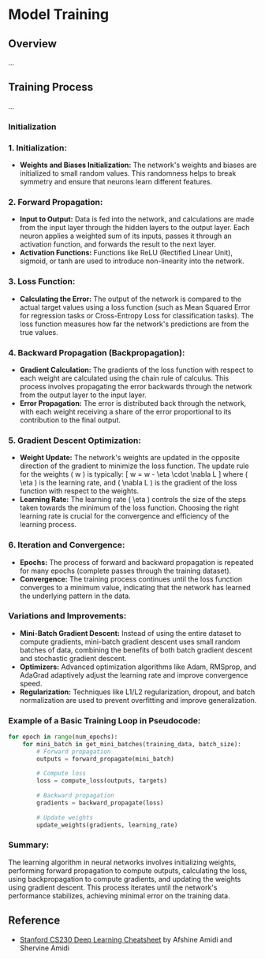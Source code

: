 # Model Training

## Overview

...

## Training Process

...

### Initialization

### 1. **Initialization:**
   - **Weights and Biases Initialization:** The network's weights and biases are initialized to small random values. This randomness helps to break symmetry and ensure that neurons learn different features.
  
### 2. **Forward Propagation:**
   - **Input to Output:** Data is fed into the network, and calculations are made from the input layer through the hidden layers to the output layer. Each neuron applies a weighted sum of its inputs, passes it through an activation function, and forwards the result to the next layer.
   - **Activation Functions:** Functions like ReLU (Rectified Linear Unit), sigmoid, or tanh are used to introduce non-linearity into the network.

### 3. **Loss Function:**
   - **Calculating the Error:** The output of the network is compared to the actual target values using a loss function (such as Mean Squared Error for regression tasks or Cross-Entropy Loss for classification tasks). The loss function measures how far the network's predictions are from the true values.

### 4. **Backward Propagation (Backpropagation):**
   - **Gradient Calculation:** The gradients of the loss function with respect to each weight are calculated using the chain rule of calculus. This process involves propagating the error backwards through the network from the output layer to the input layer.
   - **Error Propagation:** The error is distributed back through the network, with each weight receiving a share of the error proportional to its contribution to the final output.

### 5. **Gradient Descent Optimization:**
   - **Weight Update:** The network's weights are updated in the opposite direction of the gradient to minimize the loss function. The update rule for the weights \( w \) is typically:
     \[
     w = w - \eta \cdot \nabla L
     \]
     where \( \eta \) is the learning rate, and \( \nabla L \) is the gradient of the loss function with respect to the weights.
   - **Learning Rate:** The learning rate \( \eta \) controls the size of the steps taken towards the minimum of the loss function. Choosing the right learning rate is crucial for the convergence and efficiency of the learning process.

### 6. **Iteration and Convergence:**
   - **Epochs:** The process of forward and backward propagation is repeated for many epochs (complete passes through the training dataset). 
   - **Convergence:** The training process continues until the loss function converges to a minimum value, indicating that the network has learned the underlying pattern in the data.

### Variations and Improvements:
- **Mini-Batch Gradient Descent:** Instead of using the entire dataset to compute gradients, mini-batch gradient descent uses small random batches of data, combining the benefits of both batch gradient descent and stochastic gradient descent.
- **Optimizers:** Advanced optimization algorithms like Adam, RMSprop, and AdaGrad adaptively adjust the learning rate and improve convergence speed.
- **Regularization:** Techniques like L1/L2 regularization, dropout, and batch normalization are used to prevent overfitting and improve generalization.

### Example of a Basic Training Loop in Pseudocode:

```python
for epoch in range(num_epochs):
    for mini_batch in get_mini_batches(training_data, batch_size):
        # Forward propagation
        outputs = forward_propagate(mini_batch)
        
        # Compute loss
        loss = compute_loss(outputs, targets)
        
        # Backward propagation
        gradients = backward_propagate(loss)
        
        # Update weights
        update_weights(gradients, learning_rate)
```

### Summary:
The learning algorithm in neural networks involves initializing weights, performing forward propagation to compute outputs, calculating the loss, using backpropagation to compute gradients, and updating the weights using gradient descent. This process iterates until the network's performance stabilizes, achieving minimal error on the training data.

## Reference

- [Stanford CS230 Deep Learning Cheatsheet](https://stanford.edu/~shervine/teaching/cs-230) by Afshine Amidi and Shervine Amidi
